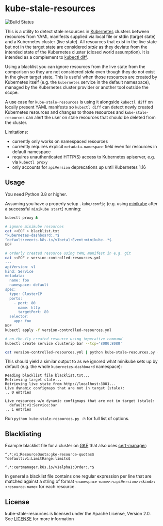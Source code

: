 # kube-stale-resources

![Build Status](https://github.com/cmur2/kube-stale-resources/workflows/ci/badge.svg?branch=add-ci)

This is a utility to detect stale resources in [Kubernetes](https://kubernetes.io/) clusters between resources from YAML manifests supplied via local file or stdin (target state) and a Kubernetes cluster (live state).
All resources that exist in the live state but not in the target state are considered *stale* as they deviate from the intended state of the Kubernetes cluster (closed world assumption). It is intended as a complement to [kubectl diff](https://kubernetes.io/blog/2019/01/14/apiserver-dry-run-and-kubectl-diff/).

Using a blacklist you can ignore resources from the live state from the comparison so they are not considered *stale* even though they do not exist in the given target state. This is useful when those resources are created by Kubernetes itself (e.g. the `kubernetes` service in the default namespace), managed by the Kubernetes cluster provider or another tool outside the scope.

A use case for `kube-stale-resources` is using it alongside `kubectl diff` on locally present YAML manifests so `kubectl diff` can detect newly created Kubernetes resources and changes to those resources and `kube-stale-resources` can alert the user on stale resources that should be deleted from the cluster.

Limitations:

- currently only works on namespaced resources
- currently requires explicit `metadata.namespace` field even for resources in default namespace
- requires unauthenticated HTTP(S) access to Kubernetes apiserver, e.g. via `kubectl proxy`
- only accounts for `apiVersion` deprecations up until Kubernetes 1.16


## Usage

You need Python 3.8 or higher.

Assuming you have a properly setup `.kube/config` (e.g. using [minikube](https://github.com/kubernetes/minikube) after a successful `minikube start`) running:

```bash
kubectl proxy &

# ignore minikube resources
cat <<EOF > blacklist.txt
^kubernetes-dashboard:.*$
^default:events.k8s.io/v1beta1:Event:minikube..*$
EOF

# orderly created resource using YAML manifest in e.g. git
cat <<EOF > version-controlled-resources.yml
---
apiVersion: v1
kind: Service
metadata:
  name: foo
  namespace: default
spec:
  type: ClusterIP
  ports:
    - port: 80
      name: http
      targetPort: 80
  selector:
    app: foo
EOF
kubectl apply -f version-controlled-resources.yml

# on-the-fly created resource using imperative command
kubectl create service clusterip bar --tcp='8080:8080'

cat version-controlled-resources.yml | python kube-stale-resources.py -f - --blacklist blacklist.txt
```

This should yield a similar output to as we ignored what minikube sets up by default (e.g. the whole `kubernetes-dashboard` namespace):

```
Reading blacklist file blacklist.txt...
Retrieving target state...
Retrieving live state from http://localhost:8001...
Live dynamic configmaps that are not in target (stale):
.. 0 entries

Live resources w/o dynamic configmaps that are not in target (stale):
  default:v1:Service:bar
.. 1 entries
```

Run `python kube-stale-resources.py -h` for full list of options.


## Blacklisting

Example blacklist file for a cluster on [GKE](https://cloud.google.com/kubernetes-engine/) that also uses [cert-manager](https://github.com/jetstack/cert-manager):

```
^.*:v1:ResourceQuota:gke-resource-quotas$
^default:v1:LimitRange:limits$

^.*:certmanager.k8s.io/v1alpha1:Order:.*$
```

In general a blacklist file contains one regular expression per line that are matched against a string of format `<namespace-name>:<apiVersion>:<kind>:<resource-name>` for each resource.


## License

kube-stale-resources is licensed under the Apache License, Version 2.0. See [LICENSE](LICENSE) for more information
